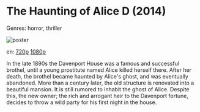 # The Haunting of Alice D (2014)

Genres: horror, thriller

![poster](http://image.tmdb.org/t/p/w500/om8qi8y26bOOeOqOa1rrvGoWGQO.jpg)

en:
  [720p](magnet:?xt=urn:btih:035BF6B742F81BE647A23E4F133B5E1E5D834F97&tr=udp://glotorrents.pw:6969/announce&tr=udp://tracker.opentrackr.org:1337/announce&tr=udp://torrent.gresille.org:80/announce&tr=udp://tracker.openbittorrent.com:80&tr=udp://tracker.coppersurfer.tk:6969&tr=udp://tracker.leechers-paradise.org:6969&tr=udp://p4p.arenabg.ch:1337&tr=udp://tracker.internetwarriors.net:1337)
  [1080p](magnet:?xt=urn:btih:F1D42EF240D15D85AF1733E1E3D8CDCEB228DC6C&tr=udp://glotorrents.pw:6969/announce&tr=udp://tracker.opentrackr.org:1337/announce&tr=udp://torrent.gresille.org:80/announce&tr=udp://tracker.openbittorrent.com:80&tr=udp://tracker.coppersurfer.tk:6969&tr=udp://tracker.leechers-paradise.org:6969&tr=udp://p4p.arenabg.ch:1337&tr=udp://tracker.internetwarriors.net:1337)
  


In the late 1890s the Davenport House was a famous and successful brothel, until a young prostitute named Alice killed herself there. After her death, the brothel became haunted by Alice's ghost, and was eventually abandoned. More than a century later, the old structure is renovated into a beautiful mansion. It is still rumored to inhabit the ghost of Alice. Despite this, the new owner; the rich and arrogant heir to the Davenport fortune, decides to throw a wild party for his first night in the house.